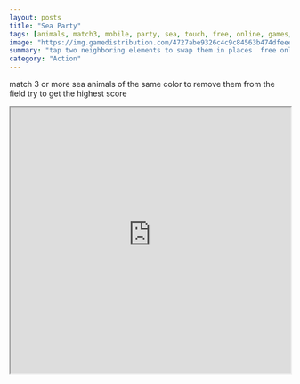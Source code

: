 ```yaml
---
layout: posts
title: "Sea Party"
tags: [animals, match3, mobile, party, sea, touch, free, online, games, oyna, game, free, games, play, play, games]
image: "https://img.gamedistribution.com/4727abe9326c4c9c84563b474dfeeec0.jpg"
summary: "tap two neighboring elements to swap them in places  free online games oyna game free games play play games"
category: "Action"
---
```


match 3 or more sea animals of the same color to remove them from the field try to get the highest score

<iframe width="100%" height="480px;" src="https://html5.gamedistribution.com/4727abe9326c4c9c84563b474dfeeec0/"></iframe>